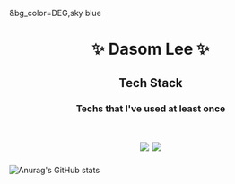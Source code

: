&bg_color=DEG,sky blue

<h1 align="center"> ✨ Dasom Lee ✨</h1>

<!--
**somidaaa/somidaaa** is a ✨ _special_ ✨ repository because its `README.md` (this file) appears on your GitHub profile.

Here are some ideas to get you started:

- 🔭 I’m currently working on ...
- 🌱 I’m currently learning ...
- 👯 I’m looking to collaborate on ...
- 🤔 I’m looking for help with ...
- 💬 Ask me about ...
- 📫 How to reach me: ...
- 😄 Pronouns: ...
- ⚡ Fun fact: ...
-->

<h2 align="center">
Tech Stack
</h2>
<h3 align="center">
Techs that I've used at least once
</h3>


<h1 align="center">
<img src="https://img.shields.io/badge/Python-3766AB?style=flat-square&logo=Python&logoColor=white"/></a>
<img src="https://img.shields.io/badge/R-276DC3?style=flat-square&logo=Python&logoColor=white"/></a>
</h1>

![Anurag's GitHub stats](https://github-readme-stats.vercel.app/api?username=somidaaa&show_icons=true&theme=radical)
